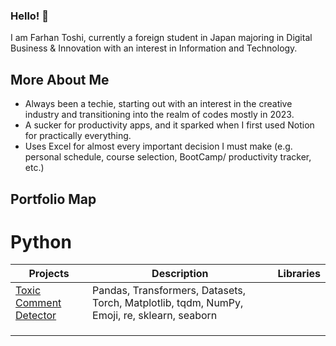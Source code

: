 ### Hello! 👋

I am Farhan Toshi, currently a foreign student in Japan majoring in Digital Business & Innovation with an interest in Information and Technology.

## More About Me
- Always been a techie, starting out with an interest in the creative industry and transitioning into the realm of codes mostly in 2023.
- A sucker for productivity apps, and it sparked when I first used Notion for practically everything.
- Uses Excel for almost every important decision I must make (e.g. personal schedule, course selection, BootCamp/ productivity tracker, etc.)

## Portfolio Map
# Python
| Projects  | Description | Libraries |
| -------- | ----------- | --------- |
| [Toxic Comment Detector](https://github.com/farhantoshi/toxic_comment_group2) | Pandas, Transformers, Datasets, Torch, Matplotlib, tqdm, NumPy, Emoji, re, sklearn, seaborn |
|   |   |
|   |   |
|   |   |
